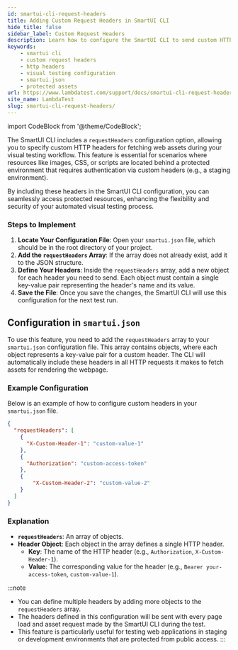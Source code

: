 ```yaml
---
id: smartui-cli-request-headers
title: Adding Custom Request Headers in SmartUI CLI
hide_title: false
sidebar_label: Custom Request Headers
description: Learn how to configure the SmartUI CLI to send custom HTTP headers for fetching protected assets during visual regression testing.
keywords:
    - smartui cli
    - custom request headers
    - http headers
    - visual testing configuration
    - smartui.json
    - protected assets
url: https://www.lambdatest.com/support/docs/smartui-cli-request-headers/
site_name: LambdaTest
slug: smartui-cli-request-headers/
---
```


import CodeBlock from '@theme/CodeBlock';

<script type="application/ld+json"
      dangerouslySetInnerHTML={{ __html: JSON.stringify({
       "@context": "https://schema.org",
       "@type": "BreadcrumbList",
       "itemListElement": [{
         "@type": "ListItem",
         "position": 1,
         "name": "LambdaTest",
         "item": "https://www.lambdatest.com"
       },{
         "@type": "ListItem",
         "position": 2,
         "name": "Support",
         "item": "https://www.lambdatest.com/support/docs/"
       },{
         "@type": "ListItem",
         "position": 3,
         "name": "Custom Request Headers in SmartUI CLI",
         "item": "https://www.lambdatest.com/support/docs/smartui-cli-request-headers/"
       }]
     })
   }}
></script>

The SmartUI CLI includes a `requestHeaders` configuration option, allowing you to specify custom HTTP headers for fetching web assets during your visual testing workflow. This feature is essential for scenarios where resources like images, CSS, or scripts are located behind a protected environment that requires authentication via custom headers (e.g., a staging environment).

By including these headers in the SmartUI CLI configuration, you can seamlessly access protected resources, enhancing the flexibility and security of your automated visual testing process.

### Steps to Implement

1.  **Locate Your Configuration File**: Open your `smartui.json` file, which should be in the root directory of your project.
2.  **Add the `requestHeaders` Array**: If the array does not already exist, add it to the JSON structure.
3.  **Define Your Headers**: Inside the `requestHeaders` array, add a new object for each header you need to send. Each object must contain a single key-value pair representing the header's name and its value.
4.  **Save the File**: Once you save the changes, the SmartUI CLI will use this configuration for the next test run.


## Configuration in `smartui.json`

To use this feature, you need to add the `requestHeaders` array to your `smartui.json` configuration file. This array contains objects, where each object represents a key-value pair for a custom header. The CLI will automatically include these headers in all HTTP requests it makes to fetch assets for rendering the webpage.

### Example Configuration

Below is an example of how to configure custom headers in your `smartui.json` file.

```json title="smartui.json"
{
  "requestHeaders": [
    {
      "X-Custom-Header-1": "custom-value-1"
    },
    {
      "Authorization": "custom-access-token"
    },
    {
        "X-Custom-Header-2": "custom-value-2"
    }
  ]
}
````

### Explanation

  * **`requestHeaders`**: An array of objects.
  * **Header Object**: Each object in the array defines a single HTTP header.
      * **Key**: The name of the HTTP header (e.g., `Authorization`, `X-Custom-Header-1`).
      * **Value**: The corresponding value for the header (e.g., `Bearer your-access-token`, `custom-value-1`).


:::note

  * You can define multiple headers by adding more objects to the `requestHeaders` array.
  * The headers defined in this configuration will be sent with every page load and asset request made by the SmartUI CLI during the test.
  * This feature is particularly useful for testing web applications in staging or development environments that are protected from public access.
:::
